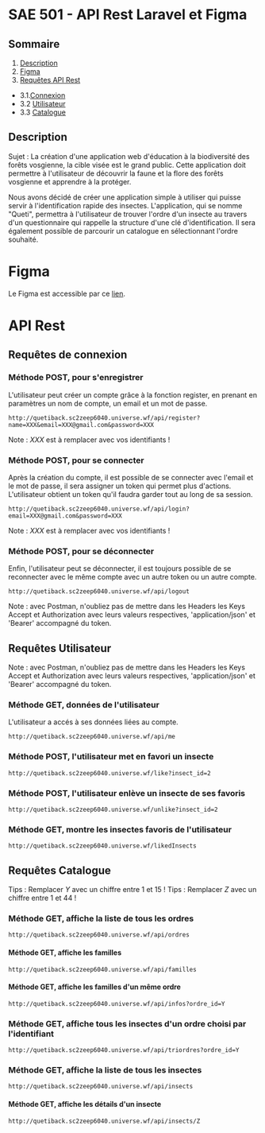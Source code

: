 # SAE 501 - API Rest Laravel et Figma

## Sommaire

1. [Description](#description)
2. [Figma](#figma)
3. [Requêtes API Rest](#api-rest)
- 3.1.[Connexion](#requêtes-connexion)
- 3.2 [Utilisateur](#requêtes-utilisateur)
- 3.3 [Catalogue](#requêtes-catalogue)

## Description

Sujet : La création d'une application web d'éducation à la biodiversité des forêts vosgienne, la cible visée est le grand public. Cette application doit permettre à l'utilisateur de découvrir la faune et la flore des forêts vosgienne et apprendre à la protéger.

Nous avons décidé de créer une application simple à utiliser qui puisse servir à l'identification rapide des insectes. L'application, qui se nomme "Queti", permettra à l'utilisateur de trouver l'ordre d'un insecte au travers d'un questionnaire qui rappelle la structure d'une clé d'identification. Il sera également possible de parcourir un catalogue en sélectionnant l'ordre souhaité.

# Figma

Le Figma est accessible par ce [lien](https://www.figma.com/design/6JCRUwlYyIyXHKno4Ci8wg/Queti?node-id=0-1&t=WF5q4Kaq2Wr7w9jb-1).

# API Rest

## Requêtes de connexion

### Méthode POST, pour s'enregistrer
L'utilisateur peut créer un compte grâce à la fonction register, en prenant en paramètres un nom de compte, un email et un mot de passe.

```
http://quetiback.sc2zeep6040.universe.wf/api/register?name=XXX&email=XXX@gmail.com&password=XXX
```
Note : *XXX* est à remplacer avec vos identifiants !

### Méthode POST, pour se connecter
Après la création du compte, il est possible de se connecter avec l'email et le mot de passe, il sera assigner un token qui permet plus d'actions.
L'utilisateur obtient un token qu'il faudra garder tout au long de sa session.

```
http://quetiback.sc2zeep6040.universe.wf/api/login?email=XXX@gmail.com&password=XXX
```
Note : *XXX* est à remplacer avec vos identifiants !

### Méthode POST, pour se déconnecter
Enfin, l'utilisateur peut se déconnecter, il est toujours possible de se reconnecter avec le même compte avec un autre token ou un autre compte.

```
http://quetiback.sc2zeep6040.universe.wf/api/logout
```
Note : avec Postman, n'oubliez pas de mettre dans les Headers les Keys Accept et Authorization avec leurs valeurs respectives, 'application/json' et 'Bearer' accompagné du token.

## Requêtes Utilisateur
Note : avec Postman, n'oubliez pas de mettre dans les Headers les Keys Accept et Authorization avec leurs valeurs respectives, 'application/json' et 'Bearer' accompagné du token.

### Méthode GET, données de l'utilisateur
L'utilisateur a accés à ses données liées au compte.
```
http://quetiback.sc2zeep6040.universe.wf/api/me
```

### Méthode POST, l'utilisateur met en favori un insecte
```
http://quetiback.sc2zeep6040.universe.wf/like?insect_id=2
```

### Méthode POST, l'utilisateur enlève un insecte de ses favoris

```
http://quetiback.sc2zeep6040.universe.wf/unlike?insect_id=2
```

### Méthode GET, montre les insectes favoris de l'utilisateur
```
http://quetiback.sc2zeep6040.universe.wf/likedInsects
```

## Requêtes Catalogue
Tips : Remplacer *Y* avec un chiffre entre 1 et 15 !
Tips : Remplacer *Z* avec un chiffre entre 1 et 44 !

### Méthode GET, affiche la liste de tous les ordres
```
http://quetiback.sc2zeep6040.universe.wf/api/ordres
```

#### Méthode GET, affiche les familles
```
http://quetiback.sc2zeep6040.universe.wf/api/familles
```

#### Méthode GET, affiche les familles d'un même ordre
```
http://quetiback.sc2zeep6040.universe.wf/api/infos?ordre_id=Y
```

### Méthode GET, affiche tous les insectes d'un ordre choisi par l'identifiant
```
http://quetiback.sc2zeep6040.universe.wf/api/triordres?ordre_id=Y
```

### Méthode GET, affiche la liste de tous les insectes
```
http://quetiback.sc2zeep6040.universe.wf/api/insects
```

#### Méthode GET, affiche les détails d'un insecte
```
http://quetiback.sc2zeep6040.universe.wf/api/insects/Z
```
